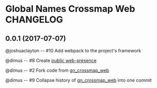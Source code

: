 # Global Names Crossmap Web CHANGELOG


## 0.0.1 (2017-07-07)

@joshuaclayton -- #10 Add webpack to the project's framework

@dimus -- #8 Create [public web-presence][listresolver]

@dimus -- #2 Fork code from [gn_crossmap_web]

@dimus -- #9 Collapse history of [gn_crossmap_web] into one commit

[listresolver]: http://listresolver.globalnames.org
[gn_crossmap_web]: https://github.com/GlobalNamesArchitecture/gn_crossmap_web
